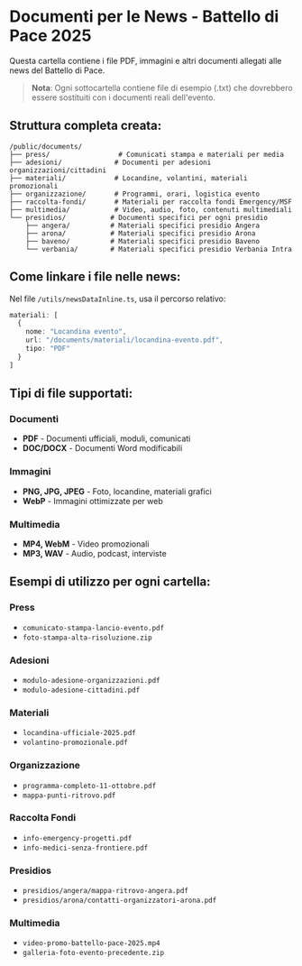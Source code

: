 # Documenti per le News - Battello di Pace 2025

Questa cartella contiene i file PDF, immagini e altri documenti allegati alle news del Battello di Pace.

> **Nota**: Ogni sottocartella contiene file di esempio (.txt) che dovrebbero essere sostituiti con i documenti reali dell'evento.

## Struttura completa creata:

```
/public/documents/
├── press/                 # Comunicati stampa e materiali per media
├── adesioni/             # Documenti per adesioni organizzazioni/cittadini
├── materiali/            # Locandine, volantini, materiali promozionali
├── organizzazione/       # Programmi, orari, logistica evento
├── raccolta-fondi/       # Materiali per raccolta fondi Emergency/MSF
├── multimedia/           # Video, audio, foto, contenuti multimediali
└── presidios/           # Documenti specifici per ogni presidio
    ├── angera/          # Materiali specifici presidio Angera
    ├── arona/           # Materiali specifici presidio Arona
    ├── baveno/          # Materiali specifici presidio Baveno
    └── verbania/        # Materiali specifici presidio Verbania Intra
```

## Come linkare i file nelle news:

Nel file `/utils/newsDataInline.ts`, usa il percorso relativo:

```typescript
materiali: [
  {
    nome: "Locandina evento",
    url: "/documents/materiali/locandina-evento.pdf",
    tipo: "PDF"
  }
]
```

## Tipi di file supportati:

### Documenti
- **PDF** - Documenti ufficiali, moduli, comunicati
- **DOC/DOCX** - Documenti Word modificabili

### Immagini  
- **PNG, JPG, JPEG** - Foto, locandine, materiali grafici
- **WebP** - Immagini ottimizzate per web

### Multimedia
- **MP4, WebM** - Video promozionali
- **MP3, WAV** - Audio, podcast, interviste

## Esempi di utilizzo per ogni cartella:

### Press
- `comunicato-stampa-lancio-evento.pdf`
- `foto-stampa-alta-risoluzione.zip`

### Adesioni  
- `modulo-adesione-organizzazioni.pdf`
- `modulo-adesione-cittadini.pdf`

### Materiali
- `locandina-ufficiale-2025.pdf`
- `volantino-promozionale.pdf`

### Organizzazione
- `programma-completo-11-ottobre.pdf`
- `mappa-punti-ritrovo.pdf`

### Raccolta Fondi
- `info-emergency-progetti.pdf`
- `info-medici-senza-frontiere.pdf`

### Presidios
- `presidios/angera/mappa-ritrovo-angera.pdf`
- `presidios/arona/contatti-organizzatori-arona.pdf`

### Multimedia
- `video-promo-battello-pace-2025.mp4`
- `galleria-foto-evento-precedente.zip`